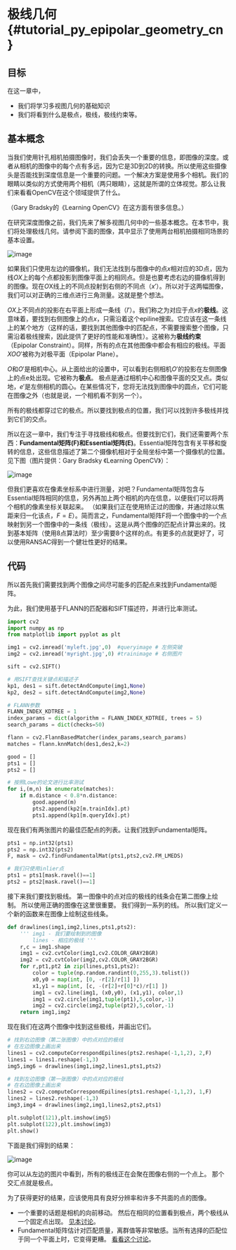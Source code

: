 # 极线几何{#tutorial_py_epipolar_geometry_cn}

## 目标

在这一章中，

- 我们将学习多视图几何的基础知识
- 我们将看到什么是极点，极线，极线约束等。

## 基本概念

当我们使用针孔相机拍摄图像时，我们会丢失一个重要的信息，即图像的深度。或者从相机的图像中的每个点有多远，因为它是3D到2D的转换。所以使用这些摄像头是否能找到深度信息是一个重要的问题。一个解决方案是使用多个相机。我们的眼睛以类似的方式使用两个相机（两只眼睛），这就是所谓的立体视觉。那么让我们来看看OpenCV在这个领域提供了什么。

（Gary Bradsky的《Learning OpenCV》在这方面有很多信息。）

在研究深度图像之前，我们先来了解多视图几何中的一些基本概念。在本节中，我们将处理极线几何。请参阅下面的图像，其中显示了使用两台相机拍摄相同场景的基本设置。

![image](images/epipolar.jpg)

如果我们只使用左边的摄像机，我们无法找到与图像中的点$x$相对应的3D点，因为线$OX$上的每个点都投影到图像平面上的相同点。但是也要考虑右边的摄像机得到的图像。现在$O$X线上的不同点投射到右侧的不同点（$x'$）。所以对于这两幅图像，我们可以对正确的三维点进行三角测量。这就是整个想法。

$OX$上不同点的投影在右平面上形成一条线（$l'$）。我们称之为对应于点$x$的**极线**。这意味着，要找到右侧图像上的点$x$，只需沿着这个epiline搜索。它应该在这一条线上的某个地方（这样的话，要找到其他图像中的匹配点，不需要搜索整个图像，只需沿着极线搜索，因此提供了更好的性能和准确性）。这被称为**极线约束**（Epipolar Constraint）。同样，所有的点在其他图像中都会有相应的极线。平面$XOO'$被称为对极平面（Epipolar Plane）。

$O$和$O'$是相机中心。从上面给出的设置中，可以看到右侧相机$O'$的投影在左侧图像上的点e处出现。它被称为**极点**。 极点是通过相机中心和图像平面的交叉点。类似地，$e'$是左侧相机的圆心。在某些情况下，您将无法找到图像中的圆点，它们可能在图像之外（也就是说，一个相机看不到另一个）。

所有的极线都穿过它的极点。所以要找到极点的位置，我们可以找到许多极线并找到它们的交点。

所以在这一章中，我们专注于寻找极线和极点。但要找到它们，我们还需要两个东西：**Fundamental矩阵(F)**和**Essential矩阵(E)**。Essential矩阵包含有关平移和旋转的信息，这些信息描述了第二个摄像机相对于全局坐标中第一个摄像机的位置。见下图（图片提供：Gary Bradsky 《Learning OpenCV》）：

![image](images/essential_matrix.jpg)

但我们更喜欢在像素坐标系中进行测量，对吧？Fundamental矩阵包含与Essential矩阵相同的信息，另外再加上两个相机的内在信息，以便我们可以将两个相机的像素坐标关联起来。 （如果我们正在使用矫正过的图像，并通过除以焦距来归一化该点，$F = E$）。简而言之，Fundamental矩阵F将一个图像中的一个点映射到另一个图像中的一条线（极线）。这是从两个图像的匹配点计算出来的。找到基本矩阵（使用8点算法时）至少需要8个这样的点。有更多的点就更好了，可以使用RANSAC得到一个健壮性更好的结果。

## 代码

所以首先我们需要找到两个图像之间尽可能多的匹配点来找到Fundamental矩阵。

为此，我们使用基于FLANN的匹配器和SIFT描述符，并进行比率测试。

```python
import cv2
import numpy as np
from matplotlib import pyplot as plt

img1 = cv2.imread('myleft.jpg',0)  #queryimage # 左侧突破
img2 = cv2.imread('myright.jpg',0) #trainimage # 右侧图片

sift = cv2.SIFT()

# 用SIFT查找关键点和描述子
kp1, des1 = sift.detectAndCompute(img1,None)
kp2, des2 = sift.detectAndCompute(img2,None)

# FLANN参数
FLANN_INDEX_KDTREE = 1
index_params = dict(algorithm = FLANN_INDEX_KDTREE, trees = 5)
search_params = dict(checks=50)

flann = cv2.FlannBasedMatcher(index_params,search_params)
matches = flann.knnMatch(des1,des2,k=2)

good = []
pts1 = []
pts2 = []

# 按照Lowe的论文进行比率测试
for i,(m,n) in enumerate(matches):
    if m.distance < 0.8*n.distance:
        good.append(m)
        pts2.append(kp2[m.trainIdx].pt)
        pts1.append(kp1[m.queryIdx].pt)
```

现在我们有两张图片的最佳匹配点的列表。让我们找到Fundamental矩阵。

```python
pts1 = np.int32(pts1)
pts2 = np.int32(pts2)
F, mask = cv2.findFundamentalMat(pts1,pts2,cv2.FM_LMEDS)

# 我们只使用inlier点
pts1 = pts1[mask.ravel()==1]
pts2 = pts2[mask.ravel()==1]
```
接下来我们要找到极线。 第一图像中的点对应的极线的线条会在第二图像上绘制。 所以使用正确的图像在这里很重要。 我们得到一系列的线。 所以我们定义一个新的函数来在图像上绘制这些线条。
```python
def drawlines(img1,img2,lines,pts1,pts2):
    ''' img1 - 我们要绘制到的图像
        lines - 相应的极线 '''
    r,c = img1.shape
    img1 = cv2.cvtColor(img1,cv2.COLOR_GRAY2BGR)
    img2 = cv2.cvtColor(img2,cv2.COLOR_GRAY2BGR)
    for r,pt1,pt2 in zip(lines,pts1,pts2):
        color = tuple(np.random.randint(0,255,3).tolist())
        x0,y0 = map(int, [0, -r[2]/r[1] ])
        x1,y1 = map(int, [c, -(r[2]+r[0]*c)/r[1] ])
        img1 = cv2.line(img1, (x0,y0), (x1,y1), color,1)
        img1 = cv2.circle(img1,tuple(pt1),5,color,-1)
        img2 = cv2.circle(img2,tuple(pt2),5,color,-1)
    return img1,img2
```

现在我们在这两个图像中找到这些极线，并画出它们。

```python
# 找到右边图像（第二张图像）中的点对应的极线
# 在左边图像上画出来
lines1 = cv2.computeCorrespondEpilines(pts2.reshape(-1,1,2), 2,F)
lines1 = lines1.reshape(-1,3)
img5,img6 = drawlines(img1,img2,lines1,pts1,pts2)

# 找到左边图像（第一张图像）中的点对应的极线
# 在右边图像上画出来
lines2 = cv2.computeCorrespondEpilines(pts1.reshape(-1,1,2), 1,F)
lines2 = lines2.reshape(-1,3)
img3,img4 = drawlines(img2,img1,lines2,pts2,pts1)

plt.subplot(121),plt.imshow(img5)
plt.subplot(122),plt.imshow(img3)
plt.show()
```

下面是我们得到的结果：

![image](images/epiresult.jpg)

你可以从左边的图片中看到，所有的极线正在会聚在图像右侧的一个点上。 那个交汇点就是极点。

为了获得更好的结果，应该使用具有良好分辨率和许多不共面的点的图像。

- 一个重要的话题是相机的向前移动。 然后在相同的位置看到极点，两个极线从一个固定点出现。 [见本讨论](http://answers.opencv.org/question/17912/location-of-epipole/)。
- Fundamental矩阵估计对匹配质量，离群值等非常敏感。当所有选择的匹配位于同一个平面上时，它变得更糟。 [看看这个讨论](http://answers.opencv.org/question/18125/epilines-not-correct/)。